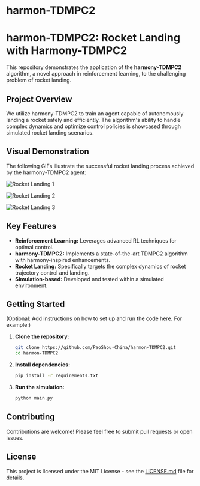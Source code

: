# harmon-TDMPC2

# harmon-TDMPC2: Rocket Landing with Harmony-TDMPC2

This repository demonstrates the application of the **harmony-TDMPC2** algorithm, a novel approach in reinforcement learning, to the challenging problem of rocket landing.

## Project Overview

We utilize harmony-TDMPC2 to train an agent capable of autonomously landing a rocket safely and efficiently. The algorithm's ability to handle complex dynamics and optimize control policies is showcased through simulated rocket landing scenarios.

## Visual Demonstration

The following GIFs illustrate the successful rocket landing process achieved by the harmony-TDMPC2 agent:

![Rocket Landing 1](https://github.com/PaoShou-China/harmon-TDMPC2/blob/main/video/1.gif)

![Rocket Landing 2](https://github.com/PaoShou-China/harmon-TDMPC2/blob/main/video/2.gif)

![Rocket Landing 3](https://github.com/PaoShou-China/harmon-TDMPC2/blob/main/video/3.gif)

## Key Features

*   **Reinforcement Learning:** Leverages advanced RL techniques for optimal control.
*   **harmony-TDMPC2:** Implements a state-of-the-art TDMPC2 algorithm with harmony-inspired enhancements.
*   **Rocket Landing:** Specifically targets the complex dynamics of rocket trajectory control and landing.
*   **Simulation-based:** Developed and tested within a simulated environment.

## Getting Started

(Optional: Add instructions on how to set up and run the code here. For example:)

1.  **Clone the repository:**
    ```bash
    git clone https://github.com/PaoShou-China/harmon-TDMPC2.git
    cd harmon-TDMPC2
    ```
2.  **Install dependencies:**
    ```bash
    pip install -r requirements.txt
    ```
3.  **Run the simulation:**
    ```bash
    python main.py
    ```

## Contributing

Contributions are welcome! Please feel free to submit pull requests or open issues.

## License

This project is licensed under the MIT License - see the [LICENSE.md](LICENSE.md) file for details.
